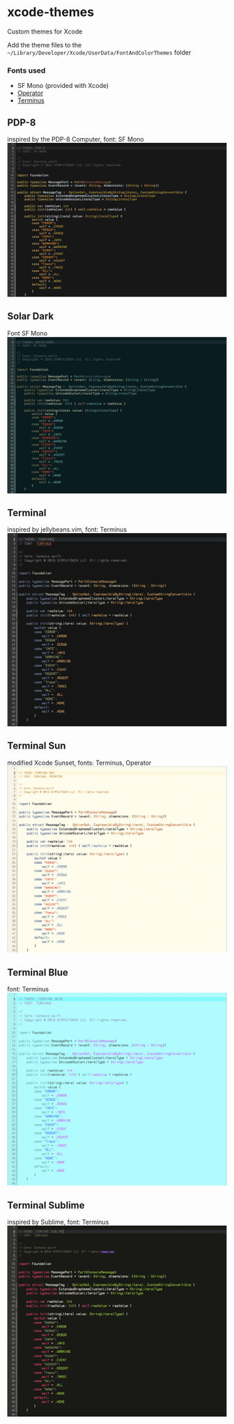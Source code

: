# xcode-themes
Custom themes for Xcode

Add the theme files to the `~/Library/Developer/Xcode/UserData/FontAndColorThemes` folder

### Fonts used
- SF Mono (provided with Xcode)
- [Operator](http://www.typography.com/fonts/operator/overview/)
- [Terminus](http://terminus-font.sourceforge.net/)


## PDP-8
inspired by the PDP-8 Computer, font: SF Mono
![PDP-8](img/PDP-8.png)

## Solar Dark
Font SF Mono
![Solar Dark](img/solar-dark.png)

## Terminal
inspired by jellybeans.vim, font: Terminus
![Terminal](img/terminal.png)

## Terminal Sun
modified Xcode Sunset, fonts: Terminus, Operator
![Terminal Sun](img/terminal-sun.png)

## Terminal Blue
font: Terminus
![Terminal Blue](img/terminal-blue.png)

## Terminal Sublime
inspired by Sublime, font: Terminus
![Terminal Sublime](img/terminal-sublime.png)
